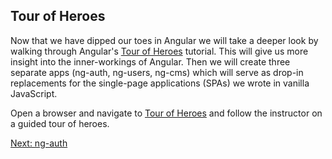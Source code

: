 ## Tour of Heroes

Now that we have dipped our toes in Angular we will take a deeper look by walking through Angular's [Tour of Heroes](https://angular.io/docs/ts/latest/tutorial/) tutorial. This will give us more insight into the inner-workings of Angular. Then we will create three separate apps (ng-auth, ng-users, ng-cms) which will serve as drop-in replacements for the single-page applications (SPAs) we wrote in vanilla JavaScript.
 
Open a browser and navigate to [Tour of Heroes](https://angular.io/docs/ts/latest/tutorial/) and follow the instructor on a guided tour of heroes.

[Next: ng-auth](03-NgAuth.md)
